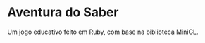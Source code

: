 Aventura do Saber
=================

Um jogo educativo feito em Ruby, com base na biblioteca MiniGL.
